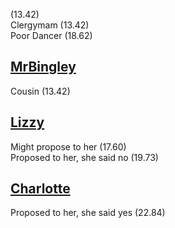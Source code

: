 (13.42)  
Clergymam (13.42)  
Poor Dancer (18.62)

[MrBingley](MrBingley.md)
-
Cousin (13.42)

[Lizzy](Lizzy.md)
-
Might propose to her (17.60)  
Proposed to her, she said no (19.73)

[Charlotte](Charlotte.md)
-
Proposed to her, she said yes (22.84)